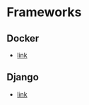 # Frameworks
## Docker
- [link](https://github.com/BJ-Lim/Frameworks/blob/master/Docker.md)
## Django
- [link](https://github.com/BJ-Lim/Frameworks/blob/master/Django.md)
